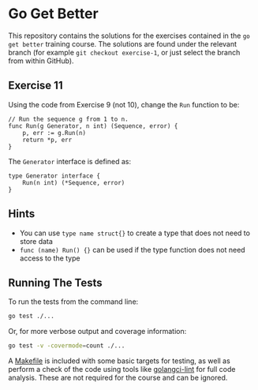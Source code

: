 # Go Get Better

This repository contains the solutions for the exercises contained in the
`go get better` training course. The solutions are found under the relevant
branch (for example `git checkout exercise-1`, or just select the branch from
within GitHub).

## Exercise 11

Using the code from Exercise 9 (not 10), change the `Run` function to be:

```
// Run the sequence g from 1 to n.
func Run(g Generator, n int) (Sequence, error) {
	p, err := g.Run(n)
	return *p, err
}
```

The `Generator` interface is defined as: 

```
type Generator interface {
	Run(n int) (*Sequence, error)
}
```

## Hints

  * You can use `type name struct{}` to create a type that does not need to 
    store data
  * `func (name) Run() {}` can be used if the type function does not need
    access to the type

## Running The Tests

To run the tests from the command line:

```bash
go test ./...
```

Or, for more verbose output and coverage information:

```bash
go test -v -covermode=count ./...
```

A [Makefile](Makefile) is included with some basic targets for testing, as well
as perform a check of the code using tools like [golangci-lint][linter] for full
code analysis. These are not required for the course and can be ignored.

[linter]: https://golangci-lint.run
